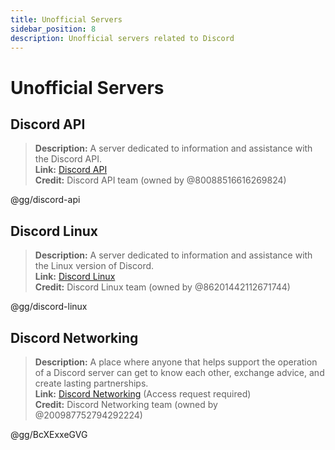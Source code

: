 ```yaml
---
title: Unofficial Servers
sidebar_position: 8
description: Unofficial servers related to Discord
---
```


# Unofficial Servers

## **Discord API**

> **Description:** A server dedicated to information and assistance with the Discord API.   <br/>
**Link:** [Discord API](https://discord.gg/discord-api)   <br/>
**Credit:** Discord API team (owned by @80088516616269824)

@gg/discord-api

## **Discord Linux**

> **Description:** A server dedicated to information and assistance with the Linux version of Discord.   <br/>
**Link:** [Discord Linux](https://discord.gg/discord-linux)   <br/>
**Credit:** Discord Linux team (owned by @86201442112671744)

@gg/discord-linux


## **Discord Networking**

> **Description:** A place where anyone that helps support the operation of a Discord server can get to know each other, exchange advice, and create lasting partnerships.   <br/>
**Link:** [Discord Networking](https://discord.gg/BcXExxeGVG) (Access request required)   <br/>
**Credit:** Discord Networking team (owned by @200987752794292224)

@gg/BcXExxeGVG

## **Displace**

> **Description:** The biggest Discord meta community. Get all your Discord news, help, and resources for your community.   <br/>
**Link(s):** [Displace server](https://discord.gg/displace) | [Displace Website](https://dat.place/)   <br/>
**Credit:** The Displace team (owned by @249287049482338305)

@gg/displace

## **Community Architects**

> **Description:** We are committed to bringing together community moderators, admins, designers and more to share and collaborate on building communities.   <br/>
**Link(s):** [Community Architects Discord](https://discord.gg/communityarchitects) | [Community Architects Website](https://communityarchitects.net)   <br/>
**Credit:** Community Architects team (owned by @354309005037797376)

@gg/communityarchitects

## **Moderatoren HQ**
> **Description:** Moderatoren HQ (ModHQ) is a German community where moderators and administrators connect and discuss topics around moderating a Discord server. ModHQ specializes in deep dives in the form of Workshops in various topics around building a safe and inclusive community with a knowledgeable and supportive mod team. English speakers are also welcome!  <br/>
**Link:** [Moderatoren HQ](https://discord.gg/modhq)  <br/>
**Credit:** ModHQ team (owned by @160462182344032256)

@gg/modhq

## **The Coding Den**

> **Description:**  The Coding Den is a friendly community of coders focusing on helping new and experienced programmers alike.   <br/>
**Link:** [The Coding Den](https://discord.gg/code)   <br/>
**Credit:** The Coding Den team (owned by @229334929614438400)

@gg/code

## **Discord Hotline**

> **Description:** A community for moderators to discuss moderation and Discord meta.   <br/>
**Link:** (only by referral)   <br/>
**Credit:** Discord Hotline team (owned by @108432868149035008)

## **The Fish Project**

> **Description:** Providing early detection of new phishing attacks before they can be used to harm users.   <br/>
**Link:** (only by referral) (access request required)   <br/>
**Credit:** The Fish Project team (owned by @459235187469975572)

## **Dev Hub**

> **Description:** A community to bring developers and proficients together to share ideas and talk (Discord) meta.   <br/>
**Link:** (only by referral)   <br/>
**Credit:** Dev Hub team (owned by @386861188891279362)

## **The Programmers Hangout**

> **Description:** The Programmers Hangout is a general-purpose programming community with an emphasis on hangout, catering to all experience levels. With a focus on open source projects, education, learning, career progression and programming help.  <br/>
**Link(s):** [The Programmers Hangout](https://discord.gg/programming) | [The Programmers Hangout Website](https://theprogrammershangout.com/)   <br/>
**Credit:** The Programmers Hangout team (owned by @335628039302021121)

@gg/programming
